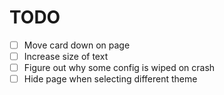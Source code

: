 # TODO

- [ ] Move card down on page
- [ ] Increase size of text
- [ ] Figure out why some config is wiped on crash
- [ ] Hide page when selecting different theme
